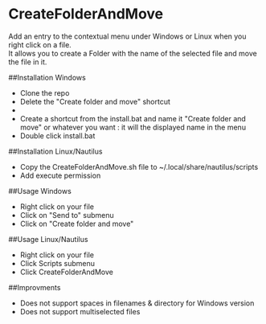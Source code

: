 # CreateFolderAndMove
Add an entry to the contextual menu under Windows or Linux when you right click on a file.<br>
It allows you to create a Folder with the name of the selected file and move the file in it.

##Installation Windows
<ul>
	<li>Clone the repo</li>
	<li>Delete the "Create folder and move" shortcut<li>
	<li>Create a shortcut from the install.bat and name it "Create folder and move" or whatever you want : it will the displayed name in the menu</li>
	<li>Double click install.bat</li>
</ul>

##Installation Linux/Nautilus
<ul>
	<li>Copy the CreateFolderAndMove.sh file to ~/.local/share/nautilus/scripts</li>
	<li>Add execute permission</li>
</ul>

##Usage Windows
<ul>
	<li>Right click on your file</li>
	<li>Click on "Send to" submenu</li>
	<li>Click on "Create folder and move"</li>
</ul>

##Usage Linux/Nautilus
<ul>
	<li>Right click on your file</li>
	<li>Click Scripts submenu</li>
	<li>Click CreateFolderAndMove</li>
</ul>

##Improvments
<ul>
	<li>Does not support spaces in filenames & directory for Windows version</li>
	<li>Does not support multiselected files</li>
</ul>